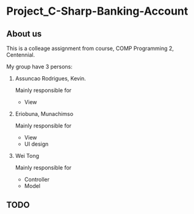 # Project_C-Sharp-Banking-Account

## About us
This is a colleage assignment from course, COMP Programming 2, Centennial.

My group have 3 persons:
1. Assuncao Rodrigues, Kevin.

   Mainly responsible for
    - View 

2. Eriobuna, Munachimso

   Mainly responsible for
    - View 
    - UI design

3. Wei Tong

   Mainly responsible for
   - Controller
   - Model

## TODO

